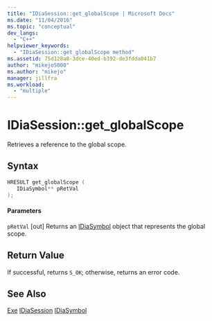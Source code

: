 ```yaml
---
title: "IDiaSession::get_globalScope | Microsoft Docs"
ms.date: "11/04/2016"
ms.topic: "conceptual"
dev_langs:
  - "C++"
helpviewer_keywords:
  - "IDiaSession::get_globalScope method"
ms.assetid: 75d128a8-3dce-40ed-b392-de3fdda041b7
author: "mikejo5000"
ms.author: "mikejo"
manager: jillfra
ms.workload:
  - "multiple"
---
```

# IDiaSession::get_globalScope
Retrieves a reference to the global scope.

## Syntax

```C++
HRESULT get_globalScope ( 
   IDiaSymbol** pRetVal
);
```

#### Parameters
 `pRetVal`
 [out] Returns an [IDiaSymbol](../../debugger/debug-interface-access/idiasymbol.md) object that represents the global scope.

## Return Value
 If successful, returns `S_OK`; otherwise, returns an error code.

## See Also
 [Exe](../../debugger/debug-interface-access/exe.md)
 [IDiaSession](../../debugger/debug-interface-access/idiasession.md)
 [IDiaSymbol](../../debugger/debug-interface-access/idiasymbol.md)